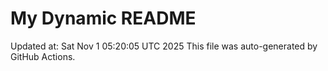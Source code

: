 # My Dynamic README
Updated at: Sat Nov  1 05:20:05 UTC 2025
This file was auto-generated by GitHub Actions.

